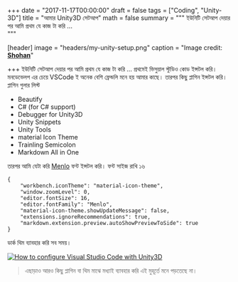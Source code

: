  
+++
date = "2017-11-17T00:00:00"
draft = false
tags = ["Coding", "Unity-3D"]
title = "আমার Unity3D সেটআপ"
math = false
summary = """
ইউনিটি সেটআপ দেয়ার পর আমি প্রথম যে কাজ টা করি ...  
"""

[header]
image = "headers/my-unity-setup.png"
caption = "Image credit: [**Shohan**](https://github.com/shohan4556/)"

+++
ইউনিটি সেটআপ দেয়ার পর আমি প্রথম যে কাজ টা করি ...  প্রথমেই ভিসুয়াল স্টুডিও কোড ইন্সটল করি। মনডেভেলপ এর চেয়ে VSCode ই অনেক 
বেশি ফ্রেন্ডলি মনে হয় আমার কাছে। তারপর কিছু প্লাগিন ইন্সটল করি। 
প্লাগিন গুলার লিস্ট 

* Beautify 
* C# (for C# support) 
* Debugger for Unity3D
* Unity Snippets
* Unity Tools
* material Icon Theme
* Trainling Semicolon
* Markdown All in One

তারপর আমি যেটা করি [Menlo](https://github.com/hbin/top-programming-fonts) ফন্ট ইন্সটল করি। 
ফন্ট সাইজ রাখি ১৬

```
{
    "workbench.iconTheme": "material-icon-theme",
    "window.zoomLevel": 0,
    "editor.fontSize": 16,
    "editor.fontFamily": "Menlo",
    "material-icon-theme.showUpdateMessage": false,
    "extensions.ignoreRecommendations": true,
    "markdown.extension.preview.autoShowPreviewToSide": true
}
```
ডার্ক থিম ব্যাবহার করি সব সময়। 

[![How to configure Visual Studio Code with Unity3D](https://img.youtube.com/vi/EpYOBMrne0s/0.jpg)](https://www.youtube.com/watch?v=EpYOBMrne0s)


> এছাড়াও আরও কিছু প্লাগিন বা থিম মাঝে মধ্যাই ব্যাবহার করি এই মুহূর্তে মনে পড়তেছে না। 
